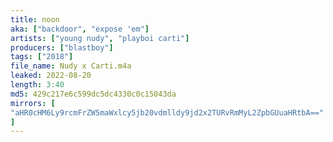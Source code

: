 ```yaml
---
title: noon
aka: ["backdoor", "expose 'em"]
artists: ["young nudy", "playboi carti"]
producers: ["blastboy"]
tags: ["2018"]
file_name: Nudy x Carti.m4a
leaked: 2022-08-20
length: 3:40
md5: 429c217e6c599dc5dc4330c0c15043da
mirrors: [
"aHR0cHM6Ly9rcmFrZW5maWxlcy5jb20vdmlldy9jd2x2TURvRmMyL2ZpbGUuaHRtbA=="
]
---
```

